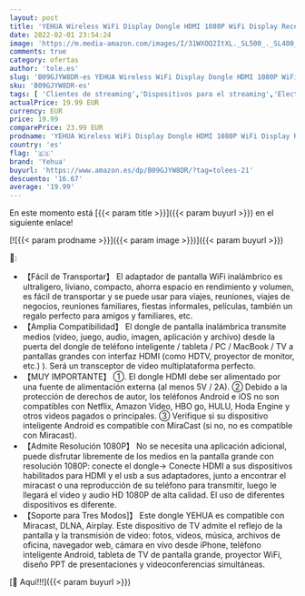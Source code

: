 ```yaml
---
layout: post
title: 'YEHUA Wireless WiFi Display Dongle HDMI 1080P WiFi Display Receiver Soporte Miracast Airplay DLNA por iOS / Android / Smartphone para PC / TV / Monitor / Proyector'
date: 2022-02-01 23:54:24
image: 'https://m.media-amazon.com/images/I/31WXOQ2ItXL._SL500_._SL400_.jpg'
comments: true
category: ofertas
author: 'tole.es'
slug: 'B09GJYW8DR-es YEHUA Wireless WiFi Display Dongle HDMI 1080P WiFi Display...'
sku: 'B09GJYW8DR-es'
tags: [ 'Clientes de streaming','Dispositivos para el streaming','Electrónica','Equipos de audio y Hi-Fi','android','yehua', ]
actualPrice: 19.99 EUR
currency: EUR
price: 19.99
comparePrice: 23.99 EUR
prodname: 'YEHUA Wireless WiFi Display Dongle HDMI 1080P WiFi Display Receiver Soporte Miracast Airplay DLNA por iOS / Android / Smartphone para PC / TV / Monitor / Proyector'
country: 'es'
flag: '🇪🇸'
brand: 'Yehua'
buyurl: 'https://www.amazon.es/dp/B09GJYW8DR/?tag=tolees-21'
descuento: '16.67'
average: '19.99'
---
```


En este momento está [{{< param title >}}]({{< param buyurl >}}) en el siguiente enlace!

[![{{< param prodname >}}]({{< param image >}})]({{< param buyurl >}})

🔎:

- 【Fácil de Transportar】 El adaptador de pantalla WiFi inalámbrico es ultraligero, liviano, compacto, ahorra espacio en rendimiento y volumen, es fácil de transportar y se puede usar para viajes, reuniones, viajes de negocios, reuniones familiares, fiestas informales, películas, también un regalo perfecto para amigos y familiares, etc.
- 【Amplia Compatibilidad】 El dongle de pantalla inalámbrica transmite medios (video, juego, audio, imagen, aplicación y archivo) desde la puerta del dongle de teléfono inteligente / tableta / PC / MacBook / TV a pantallas grandes con interfaz HDMI (como HDTV, proyector de monitor, etc.) ). Será un transceptor de video multiplataforma perfecto.
- 【MUY IMPORTANTE】 ①. El dongle HDMI debe ser alimentado por una fuente de alimentación externa (al menos 5V / 2A). ② Debido a la protección de derechos de autor, los teléfonos Android e iOS no son compatibles con Netflix, Amazon Video, HBO go, HULU, Hoda Engine y otros videos pagados o principales. ③ Verifique si su dispositivo inteligente Android es compatible con MiraCast (si no, no es compatible con Miracast).
- 【Admite Resolución 1080P】 No se necesita una aplicación adicional, puede disfrutar libremente de los medios en la pantalla grande con resolución 1080P: conecte el dongle-> Conecte HDMI a sus dispositivos habilitados para HDMI y el usb a sus adaptadores, junto a encontrar el miracast o una reproducción de su teléfono para transmitir, luego le llegará el video y audio HD 1080P de alta calidad. El uso de diferentes dispositivos es diferente.
- 【Soporte para Tres Modos]】 Este dongle YEHUA es compatible con Miracast, DLNA, Airplay. Este dispositivo de TV admite el reflejo de la pantalla y la transmisión de video: fotos, videos, música, archivos de oficina, navegador web, cámara en vivo desde iPhone, teléfono inteligente Android, tableta de TV de pantalla grande, proyector WiFi, diseño PPT de presentaciones y videoconferencias simultáneas.

[🛒 Aquí!!!]({{< param buyurl >}})

